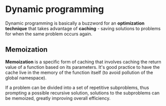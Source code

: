 # Dynamic programming
Dynamic programming is basically a buzzword for an **optimization technique** that takes advantage of **caching** - saving solutions to problems for when the same problem occurs again.

## Memoization
**Memoization** is a specific form of caching that involves caching the return value of a function based on its parameters. It's good practice to have the cache live in the memory of the function itself (to avoid pollution of the global namespace).

If a problem can be divided into a set of repetitive subproblems, thus prompting a possible recursive solution, solutions to the subproblems can be memoized, greatly improving overall efficiency.
